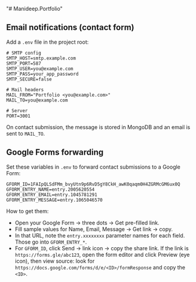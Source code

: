 "# Manideep.Portfolio" 

## Email notifications (contact form)

Add a `.env` file in the project root:

```env
# SMTP config
SMTP_HOST=smtp.example.com
SMTP_PORT=587
SMTP_USER=you@example.com
SMTP_PASS=your_app_password
SMTP_SECURE=false

# Mail headers
MAIL_FROM="Portfolio <you@example.com>"
MAIL_TO=you@example.com

# Server
PORT=3001
```

On contact submission, the message is stored in MongoDB and an email is sent to `MAIL_TO`.

## Google Forms forwarding

Set these variables in `.env` to forward contact submissions to a Google Form:

```env
GFORM_ID=1FAIpQLSdFMm_bvyUtn9p6RvD5gY8CkH_awK0qaqm0H4ZGRMcGM6ux0Q
GFORM_ENTRY_NAME=entry.2005620554
GFORM_ENTRY_EMAIL=entry.1045781291
GFORM_ENTRY_MESSAGE=entry.1065046570
```

How to get them:
- Open your Google Form → three dots → Get pre-filled link.
- Fill sample values for Name, Email, Message → Get link → copy.
- In that URL, note the `entry.xxxxxxxx` parameter names for each field. Those go into `GFORM_ENTRY_*`.
- For `GFORM_ID`, click Send → link icon → copy the share link. If the link is
  `https://forms.gle/abc123`, open the form editor and click Preview (eye icon),
  then view source: look for `https://docs.google.com/forms/d/e/<ID>/formResponse` and copy the `<ID>`.